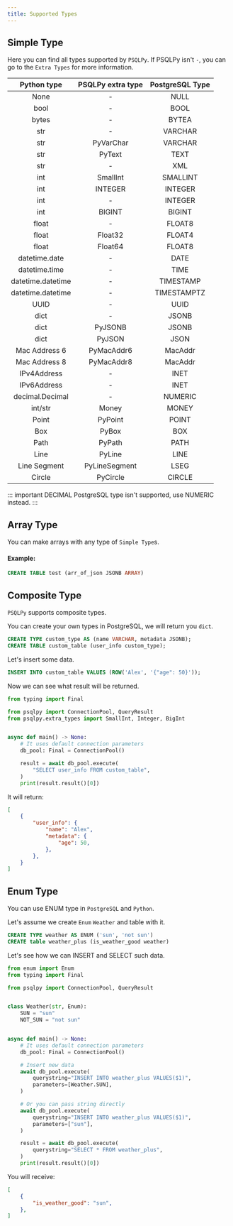 ```yaml
---
title: Supported Types
---
```


## Simple Type
Here you can find all types supported by `PSQLPy`. If PSQLPy isn't `-`, you can go to the `Extra Types` for more information.

| Python type | PSQLPy extra type | PostgreSQL Type
| :---: | :---: | :---: |
| None | - | NULL |
| bool | - | BOOL |
| bytes | - | BYTEA |
| str | - | VARCHAR |
| str | PyVarChar | VARCHAR |
| str | PyText | TEXT |
| str | - | XML |
| int | SmallInt | SMALLINT |
| int | INTEGER | INTEGER |
| int | - | INTEGER |
| int | BIGINT | BIGINT |
| float | - | FLOAT8 |
| float | Float32 | FLOAT4 |
| float | Float64 | FLOAT8 |
| datetime.date | - | DATE |
| datetime.time | - | TIME |
| datetime.datetime | - | TIMESTAMP |
| datetime.datetime | - | TIMESTAMPTZ |
| UUID | - | UUID |
| dict | - | JSONB |
| dict | PyJSONB | JSONB |
| dict | PyJSON | JSON |
| Mac Address 6 | PyMacAddr6 | MacAddr |
| Mac Address 8 | PyMacAddr8 | MacAddr |
| IPv4Address | - | INET |
| IPv6Address | - | INET |
| decimal.Decimal | - | NUMERIC |
| int/str | Money | MONEY |
| Point | PyPoint | POINT |
| Box | PyBox | BOX |
| Path | PyPath | PATH |
| Line | PyLine | LINE |
| Line Segment | PyLineSegment | LSEG |
| Circle | PyCircle | CIRCLE |

::: important
DECIMAL PostgreSQL type isn't supported, use NUMERIC instead.
:::


## Array Type

You can make arrays with any type of `Simple Type`s.

#### Example:
```sql
CREATE TABLE test (arr_of_json JSONB ARRAY)
```

## Composite Type
`PSQLPy` supports composite types.

You can create your own types in PostgreSQL, we will return you `dict`.
```sql
CREATE TYPE custom_type AS (name VARCHAR, metadata JSONB);
CREATE TABLE custom_table (user_info custom_type);
```

Let's insert some data.

```sql
INSERT INTO custom_table VALUES (ROW('Alex', '{"age": 50}'));
```

Now we can see what result will be returned.
```python
from typing import Final

from psqlpy import ConnectionPool, QueryResult
from psqlpy.extra_types import SmallInt, Integer, BigInt


async def main() -> None:
    # It uses default connection parameters
    db_pool: Final = ConnectionPool()

    result = await db_pool.execute(
        "SELECT user_info FROM custom_table",
    )
    print(result.result()[0])
```
It will return:
```json
[
    {
        "user_info": {
            "name": "Alex",
            "metadata": {
                "age": 50,
            },
        },
    }
]
```

## Enum Type
You can use ENUM type in `PostgreSQL` and `Python`.

Let's assume we create `Enum` `Weather` and table with it.
```sql
CREATE TYPE weather AS ENUM ('sun', 'not sun')
CREATE table weather_plus (is_weather_good weather)
```

Let's see how we can INSERT and SELECT such data.

```python
from enum import Enum
from typing import Final

from psqlpy import ConnectionPool, QueryResult


class Weather(str, Enum):
    SUN = "sun"
    NOT_SUN = "not sun"


async def main() -> None:
    # It uses default connection parameters
    db_pool: Final = ConnectionPool()

    # Insert new data
    await db_pool.execute(
        querystring="INSERT INTO weather_plus VALUES($1)",
        parameters=[Weather.SUN],
    )

    # Or you can pass string directly
    await db_pool.execute(
        querystring="INSERT INTO weather_plus VALUES($1)",
        parameters=["sun"],
    )

    result = await db_pool.execute(
        querystring="SELECT * FROM weather_plus",
    )
    print(result.result()[0])
```
You will receive:
```json
[
    {
        "is_weather_good": "sun",
    },
]
```
